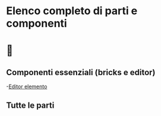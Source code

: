 # Elenco completo di parti e componenti
# 🚧

## Componenti essenziali (bricks e editor)

-[Editor elemento](Editor_Brick.md)

## Tutte le parti
